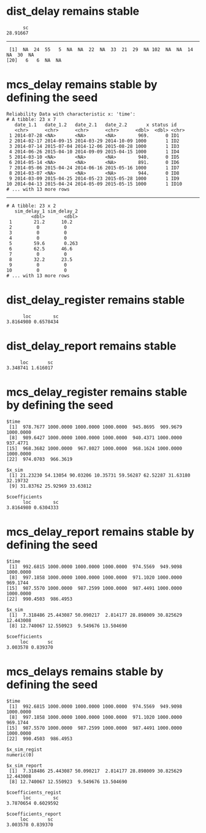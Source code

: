 # dist_delay remains stable

          sc 
    28.91667 

---

     [1]  NA  24  55   5  NA  NA  22  NA  33  21  29  NA 102  NA  NA  14  NA  30  NA
    [20]   6   6  NA  NA

# mcs_delay remains stable by defining the seed

    Reliability Data with characteristic x: 'time':
    # A tibble: 23 x 7
       date_1.1   date_1.2   date_2.1   date_2.2       x status id   
       <chr>      <chr>      <chr>      <chr>      <dbl>  <dbl> <chr>
     1 2014-07-28 <NA>       <NA>       <NA>        969.      0 ID1  
     2 2014-02-17 2014-09-15 2014-03-29 2014-10-09 1000       1 ID2  
     3 2014-07-14 2015-07-04 2014-12-06 2015-08-28 1000       1 ID3  
     4 2014-06-26 2015-04-10 2014-09-09 2015-04-15 1000       1 ID4  
     5 2014-03-10 <NA>       <NA>       <NA>        940.      0 ID5  
     6 2014-05-14 <NA>       <NA>       <NA>        891.      0 ID6  
     7 2014-05-06 2015-04-24 2014-06-16 2015-05-16 1000       1 ID7  
     8 2014-03-07 <NA>       <NA>       <NA>        944.      0 ID8  
     9 2014-03-09 2015-04-25 2014-05-23 2015-05-28 1000       1 ID9  
    10 2014-04-13 2015-04-24 2014-05-09 2015-05-15 1000       1 ID10 
    # ... with 13 more rows

---

    # A tibble: 23 x 2
       sim_delay_1 sim_delay_2
             <dbl>       <dbl>
     1        21.2      10.2  
     2         0         0    
     3         0         0    
     4         0         0    
     5        59.6       0.263
     6        62.5      46.6  
     7         0         0    
     8        32.2      23.5  
     9         0         0    
    10         0         0    
    # ... with 13 more rows

# dist_delay_register remains stable

          loc        sc 
    3.8164980 0.6578434 

# dist_delay_report remains stable

         loc       sc 
    3.348741 1.616017 

# mcs_delay_register remains stable by defining the seed

    $time
     [1]  978.7677 1000.0000 1000.0000 1000.0000  945.8695  909.9679 1000.0000
     [8]  989.6427 1000.0000 1000.0000 1000.0000  940.4371 1000.0000  937.4771
    [15]  968.3682 1000.0000  967.8027 1000.0000  968.1624 1000.0000 1000.0000
    [22]  974.0703  966.3619
    
    $x_sim
     [1] 21.23230 54.13054 90.03206 10.35731 59.56287 62.52287 31.63180 32.19732
     [9] 31.83762 25.92969 33.63812
    
    $coefficients
          loc        sc 
    3.8164980 0.6304333 
    

# mcs_delay_report remains stable by defining the seed

    $time
     [1]  992.6815 1000.0000 1000.0000 1000.0000  974.5569  949.9098 1000.0000
     [8]  997.1858 1000.0000 1000.0000 1000.0000  971.1020 1000.0000  969.1744
    [15]  987.5570 1000.0000  987.2599 1000.0000  987.4491 1000.0000 1000.0000
    [22]  990.4503  986.4953
    
    $x_sim
     [1]  7.318486 25.443087 50.090217  2.814177 28.898009 30.825629 12.443008
     [8] 12.740067 12.550923  9.549676 13.504690
    
    $coefficients
         loc       sc 
    3.003578 0.839370 
    

# mcs_delays remains stable by defining the seed

    $time
     [1]  992.6815 1000.0000 1000.0000 1000.0000  974.5569  949.9098 1000.0000
     [8]  997.1858 1000.0000 1000.0000 1000.0000  971.1020 1000.0000  969.1744
    [15]  987.5570 1000.0000  987.2599 1000.0000  987.4491 1000.0000 1000.0000
    [22]  990.4503  986.4953
    
    $x_sim_regist
    numeric(0)
    
    $x_sim_report
     [1]  7.318486 25.443087 50.090217  2.814177 28.898009 30.825629 12.443008
     [8] 12.740067 12.550923  9.549676 13.504690
    
    $coefficients_regist
          loc        sc 
    3.7870654 0.6029592 
    
    $coefficients_report
         loc       sc 
    3.003578 0.839370 
    

